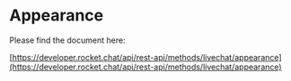 # Appearance

Please find the document here: 

[https://developer.rocket.chat/api/rest-api/methods/livechat/appearance](https://developer.rocket.chat/api/rest-api/methods/livechat/appearance)

